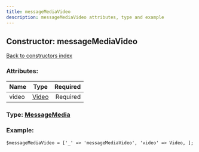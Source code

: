 ```yaml
---
title: messageMediaVideo
description: messageMediaVideo attributes, type and example
---
```

## Constructor: messageMediaVideo  
[Back to constructors index](index.md)



### Attributes:

| Name     |    Type       | Required |
|----------|:-------------:|---------:|
|video|[Video](../types/Video.md) | Required|



### Type: [MessageMedia](../types/MessageMedia.md)


### Example:

```
$messageMediaVideo = ['_' => 'messageMediaVideo', 'video' => Video, ];
```  

